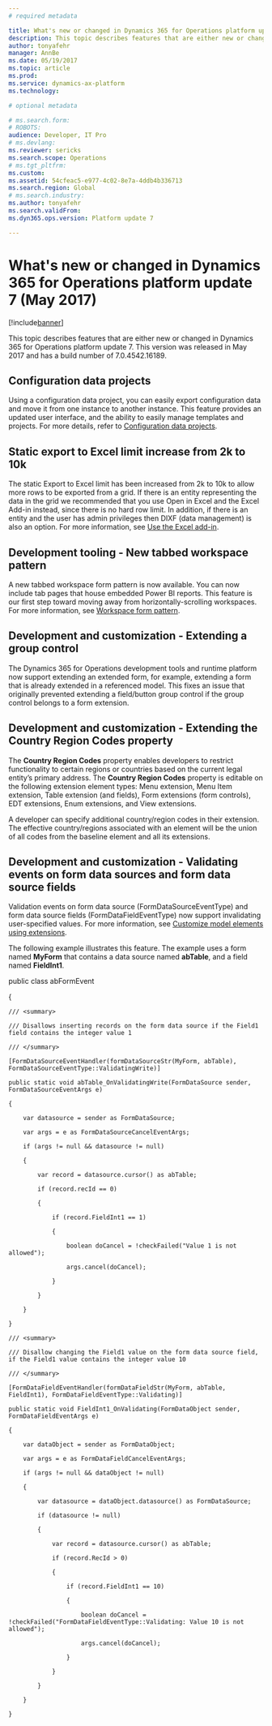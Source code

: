 ```yaml
---
# required metadata

title: What's new or changed in Dynamics 365 for Operations platform update 7 (May 2017)
description: This topic describes features that are either new or changed in Dynamics 365 for Operations platform update 7. This version was released in May 2017 and has a build number of 7.0.4542.16189.
author: tonyafehr
manager: AnnBe
ms.date: 05/19/2017
ms.topic: article
ms.prod: 
ms.service: dynamics-ax-platform
ms.technology: 

# optional metadata

# ms.search.form: 
# ROBOTS: 
audience: Developer, IT Pro
# ms.devlang: 
ms.reviewer: sericks
ms.search.scope: Operations
# ms.tgt_pltfrm: 
ms.custom: 
ms.assetid: 54cfeac5-e977-4c02-8e7a-4ddb4b336713
ms.search.region: Global
# ms.search.industry: 
ms.author: tonyafehr
ms.search.validFrom: 
ms.dyn365.ops.version: Platform update 7

---
```


# What's new or changed in Dynamics 365 for Operations platform update 7 (May 2017)


[!include[banner](../includes/banner.md)]

This topic describes features that are either new or changed in Dynamics 365 for Operations platform update 7. This version was released in May 2017 and has a build number of 7.0.4542.16189.

## Configuration data projects ##
Using a configuration data project, you can easily export configuration data and move it from one instance to another instance. This feature provides an updated user interface, and the ability to easily manage templates and projects. For more details, refer to [Configuration data projects](../../dev-itpro/data-entities/configuration-data-projects.md).

## Static export to Excel limit increase from 2k to 10k ##
The static Export to Excel limit has been increased from 2k to 10k to allow more rows to be exported from a grid. If there is an entity representing the data in the grid we recommended that you use Open in Excel and the Excel Add-in instead, since there is no hard row limit. In addition, if there is an entity and the user has admin privileges then DIXF (data management) is also an option. For more information, see [Use the Excel add-in](../../dev-itpro/office-integration/use-excel-add-in.md).

## Development tooling - New tabbed workspace pattern ##
A new tabbed workspace form pattern is now available. You can now include tab pages that house embedded Power BI reports. This feature is our first step toward moving away from horizontally-scrolling workspaces. For more information, see [Workspace form pattern](../../dev-itpro/user-interface/workspace-form-pattern.md). 

 ## Development and customization - Extending a group control ##
 The Dynamics 365 for Operations development tools and runtime platform now support extending an extended form, for example, extending a form that is already extended in a referenced model. This fixes an issue that originally prevented extending a field/button group control if the group control belongs to a form extension.
 
 ## Development and customization - Extending the Country Region Codes property ##
 The **Country Region Codes** property enables developers to restrict functionality to certain regions or countries based on the current legal entity’s primary address. The **Country Region Codes** property is editable on the following extension element types: Menu extension, Menu Item extension, Table extension (and fields), Form extensions (form controls), EDT extensions, Enum extensions, and View extensions.

A developer can specify additional country/region codes in their extension. The effective country/regions associated with an element will be the union of all codes from the baseline element and all its extensions. 

 
## Development and customization - Validating events on form data sources and form data source fields ##
Validation events on form data source (FormDataSourceEventType) and form data source fields (FormDataFieldEventType) now support invalidating user-specified values. For more information, see [Customize model elements using extensions](../../dev-itpro/extensibility/customize-model-elements-extensions.md).

The following example illustrates this feature. The example uses a form named **MyForm** that contains a data source named **abTable**, and a field named **FieldInt1**. 


public class abFormEvent

{

    /// <summary>

    /// Disallows inserting records on the form data source if the Field1 field contains the integer value 1

    /// </summary>

    [FormDataSourceEventHandler(formDataSourceStr(MyForm, abTable), FormDataSourceEventType::ValidatingWrite)]

    public static void abTable_OnValidatingWrite(FormDataSource sender, FormDataSourceEventArgs e)

    {

        var datasource = sender as FormDataSource;

        var args = e as FormDataSourceCancelEventArgs;

        if (args != null && datasource != null)

        {

            var record = datasource.cursor() as abTable;

            if (record.recId == 0)

            {

                if (record.FieldInt1 == 1)

                {

                    boolean doCancel = !checkFailed("Value 1 is not allowed");

                    args.cancel(doCancel);

                }

            }

        }

    }

    /// <summary>

    /// Disallow changing the Field1 value on the form data source field, if the Field1 value contains the integer value 10

    /// </summary>

    [FormDataFieldEventHandler(formDataFieldStr(MyForm, abTable, FieldInt1), FormDataFieldEventType::Validating)]

    public static void FieldInt1_OnValidating(FormDataObject sender, FormDataFieldEventArgs e)

    {

        var dataObject = sender as FormDataObject;

        var args = e as FormDataFieldCancelEventArgs;

        if (args != null && dataObject != null)

        {

            var datasource = dataObject.datasource() as FormDataSource;

            if (datasource != null)

            {

                var record = datasource.cursor() as abTable;

                if (record.RecId > 0)

                {

                    if (record.FieldInt1 == 10)

                    {

                        boolean doCancel = !checkFailed("FormDataFieldEventType::Validating: Value 10 is not allowed");

                        args.cancel(doCancel);

                    }

                }

            }

        }

    }

